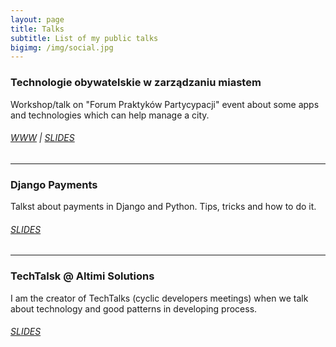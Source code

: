 ```yaml
---
layout: page
title: Talks
subtitle: List of my public talks
bigimg: /img/social.jpg
---
```



### Technologie obywatelskie w zarządzaniu miastem

Workshop/talk on "Forum Praktyków Partycypacji" event about some apps and technologies which can help manage a city. 

###### [WWW](http://partycypacjaobywatelska.pl/forum-2018/technologie-obywatelskie-w-zarzadzaniu-miastem/) | [SLIDES](https://slides.com/technologie-obywatelskie-w-zarzadzaniu-miastem/deck#/)

---
### Django Payments

Talkst about payments in Django and Python. Tips, tricks and how to do it. 

###### [SLIDES](http://slides.com/rafal-gawlik/django-payments#/)

---
### TechTalsk @ Altimi Solutions

I am the creator of TechTalks (cyclic developers meetings) when we talk about technology and good patterns in developing process. 

###### [SLIDES](https://slides.com/rafal-gawlik/techtalks-altimi#/)

